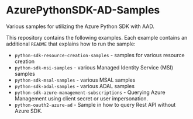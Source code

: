 # AzurePythonSDK-AD-Samples

Various samples for utilizing the Azure Python SDK with AAD.

This repository contains the following examples. Each example contains an additional `README` that explains how to run the sample:
- `python-sdk-resource-creation-samples` - samples for various resource creation
- `python-sdk-msi-samples` - various Managed Identity Service (MSI) samples
- `python-sdk-msal-samples` - various MSAL samples
- `python-sdk-adal-samples` - various ADAL samples
- `python-sdk-azure-management-subscriptions` - Querying Azure Management using client secret or user impersonation.
- `python-oauth2-azure-ad` - Sample in how to query Rest API without Azure SDK.
